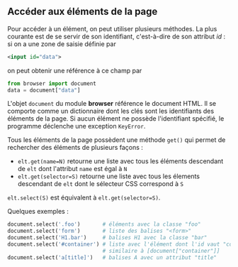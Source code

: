 Accéder aux éléments de la page
-------------------------------

Pour accéder à un élément, on peut utiliser plusieurs méthodes. La plus
courante est de se servir de son identifiant, c'est-à-dire de son attribut
_id_ : si on a une zone de saisie définie par

```xml
<input id="data">
```

on peut obtenir une référence à ce champ par

```python
from browser import document
data = document["data"]
```

L'objet `document` du module **browser** référence le document HTML. Il se
comporte comme un dictionnaire dont les clés sont les identifiants des
éléments de la page. Si aucun élément ne possède l'identifiant spécifié, le
programme déclenche une exception `KeyError`.

Tous les éléments de la page possèdent une méthode `get()` qui permet
de rechercher des éléments de plusieurs façons :

- `elt.get(name=N)` retourne une liste avec tous les éléments descendant de
  `elt` dont l'attribut `name` est égal à `N`
- `elt.get(selector=S)` retourne une liste avec tous les élements descendant
  de `elt` dont le sélecteur CSS correspond à `S`

`elt.select(S)` est équivalent à `elt.get(selector=S)`.

Quelques exemples :

```python
document.select('.foo')       # éléments avec la classe "foo"
document.select('form')       # liste des balises "<form>"
document.select('H1.bar')     # balises H1 avec la classe "bar"
document.select('#container') # liste avec l'élément dont l'id vaut "container", 
                              # similaire à [document["container"]]
document.select('a[title]')   # balises A avec un attribut "title"
```
